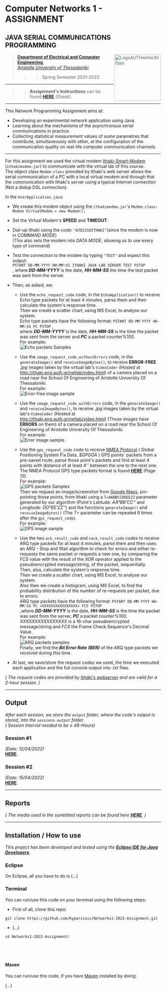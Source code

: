 # Computer Networks 1 - ASSIGNMENT

## JAVA SERIAL COMMUNICATIONS PROGRAMMING
   
> <img src="https://www.auth.gr/wp-content/uploads/LogoAUTHwhite300ppi.png" alt="LogoAUTHwhite300ppi" style="height:150px; width:150px;" align="right">  
> 
> [**Department of Electrical and Computer Engineering**](http://ee.auth.gr/),   
[*Aristotle University of Thessaloniki*](https://www.auth.gr/)   
>>>  Spring Semester 2021-2022  

---
>> **Assignment's Instructions** can be found [**HERE**](https://github.com/Kyparissis/Networks1-2022-Assignment/blob/main/Assignment-Instructions.pdf) *(Greek)*. 
---

This Network Programming Assignment aims at:
- Developing an experimental network application using Java.
- Learning about the mechanisms of the asynchronous serial communications in practice.
- Collecting statistical measurement values of some parametres that contribute, simultaneously with other, at the configuration of the communication quality on real-life computer communication channels.    

---

For this assignment we used the virtual modem [Ithaki-Smart-Modem](https://github.com/Kyparissis/Networks1-2022-Assignment/blob/main/lib/ithakimodem.jar)  (`ithakimodem.jar`) to communicate with the virtual lab of this course.    
The object class ```Modem.class```  provided by Ithaki's web server allows the serial communication of a PC with a local virtual modem and through that the communication with Ithaki's server using a typical Internet connection (Not a dialup DSL connection).   
      
       
In the `UserApplication.java`:
- We create this modem object using the `ithakimodem.jar`'s `Modem.class`:   
```Modem VirtualModem = new Modem();```     
- Set the Virtual Modem's **SPEED** and **TIMEOUT**.   
- Dial-up Ithaki using the code: `"ATD2310ITHAKI"`(since the modem is now in *COMMAND MODE*)   
(This also sets the modem into *DATA MODE*, allowing us to use every type of command)   
- Test the connection to the modem by typing `"TEST"` and expect this output:   
`PSTART DD-MM-YYYY HH:MM:SS ITHAKI JAVA LAB SERVER TEST PSTOP`   
, where ***DD-MM-YYYY*** is the date, ***HH-MM-SS*** the time the test packet was sent from the server.  

- Then, as asked, we:
   - Use the ```echo_request_code``` code, in the `EchoApplication()` to receive Echo type packets for at least 4 minutes, parse them and then calculate the system's response time.   
Then we create a scatter chart, using MS Excel, to analyse our system.   
Echo type packets have the following format: `PSTART DD-MM-YYYY HH-MM-SS PC PSTOP` ,   
where ***DD-MM-YYYY*** is the date, ***HH-MM-SS*** is the time the packet was sent from the server and ***PC*** a packet counter%100.   
For example:   
      <img src="https://github.com/Kyparissis/Networks1-2022-Assignment/blob/main/reports/media/other/echoExample2.jpg" alt="Echo packets Samples">

   - Use the ```image_request_code_withoutErrors``` code,  in the `generateImage()` and `receiveImageBytes()`, to receive **ERROR-FREE** *.jpg* images taken by the virtual lab's `VideoCoder` (Hosted at http://ithaki.eng.auth.gr/netlab/video.html) of a camera placed on a road near the School Of Engineering of Aristotle University Of Thessaloniki.  
For example:   
      <img src="https://github.com/Kyparissis/Networks1-2022-Assignment/blob/main/reports/media/other/errorFreeExample.jpg" alt="Error-free image sample">    
   - Use the ```image_request_code_withErrors``` code,  in the `generateImage()` and `receiveImageBytes()`, to receive *.jpg* images taken by the virtual lab's `VideoCoder` (Hosted at http://ithaki.eng.auth.gr/netlab/video.html) (Those images have **ERRORS** on them) of a camera placed on a road near the School Of Engineering of Aristotle University Of Thessaloniki.  
For example:   
      <img src="https://github.com/Kyparissis/Networks1-2022-Assignment/blob/main/reports/media/other/errorExample.jpg" alt="Error image sample"> 
   - Use the ```gps_request_code``` code to receive [NMEA Protocol](http://www.nmea.org/) ( Global Positioning System Fix Data, *$GPGGA* ) GPS points' packets from a pre-saved route, parse those point's packets and find at least 4 points with distance of at least 4'' between the one to the next one.
The NMEA Protocol GPS type packets format is found [**HERE**](http://ithaki.eng.auth.gr/netlab/sirf-nmea-reference-manual.pdf) *(Page 13)*.   
For example:   
      <img src="https://github.com/Kyparissis/Networks1-2022-Assignment/blob/main/reports/media/other/GPSExample.jpg" alt="GPS packets Samples">   
Then we request an image/screenshot from [Google Maps](https://www.google.com/maps), pin-pointing those points, from Ithaki using a `T=AABBCCDDEEZZ` parameter generated by our algorithm (Point's Latitude: *AA°BB'CC''* and Longitude: *DD°EE'ZZ''*) and the functions `generateImage()` and `receiveImageBytes()` (The *T=* parameter can be repeated 9 times after the ```gps_request_code```).  
For example:   
      <img src="https://github.com/Kyparissis/Networks1-2022-Assignment/blob/main/reports/media/other/GPSImageExample.jpg" alt="GPS image sample">   
   - Use the two ```ack_result_code``` and ```nack_result_code``` codes to receive ARQ type packets for at least 4 minutes, parse them and then uses an ARQ - Stop and Wait algorithm to check for errors and either re-requests the same packet or requests a new one, by comparing the *FCS* value with the result of the *XOR* operator applied to the pseudoencrypted message/string, of the packet, sequentially.   
Then, also, calculate the system's response time.   
Then we create a scatter chart, using MS Excel, to analyse our system.   
Also then we create a histogram, using MS Excel, to find the probability distribution of the number of re-requests per packet, due to errors.   
ARQ type packets have the following format: `PSTART DD-MM-YYYY HH-MM-SS PC <ΧΧΧΧΧΧΧΧΧΧΧΧΧΧΧΧ> FCS PSTOP`   
,where ***DD-MM-YYYY*** is the date, ***HH-MM-SS*** is the time the packet was sent from the server, ***PC*** a packet counter%100, *ΧΧΧΧΧΧΧΧΧΧΧΧΧΧΧΧ* is a 16-char pseudoencrypted message/string and *FCS* the Frame Check Sequence's Decimal Value.   
For example:   
      <img src="https://github.com/Kyparissis/Networks1-2022-Assignment/blob/main/reports/media/other/ARQExample.jpg" alt="ARQ packets samples">   
Finally, we find the ***Bit Error Rate (BER)*** of the ARQ type packets we received during this time.   
   
- At last, we save/store the request codes we used, the time we executed each application and the full console output into *.txt* files.   
    
*( The request codes are provided by [Ithaki's webserver](http://ithaki.eng.auth.gr/netlab/index.html) and are valid for a 2-hour session. )*     

---

## Output
*After each session, we store the `output` folder, where the code's output is stored, into the `sessions-output` folder.*   
*( Session interval needed to be <body>&#8805;</body> 48-Hours)*     
### Session #1
*(Date: 12/04/2022)*   
[**HERE**](https://github.com/Kyparissis/Networks1-2022-Assignment/tree/main/sessions-output/session-1%4012-04-2022).
### Session #2
*(Date: 15/04/2022)*   
[**HERE**](https://github.com/Kyparissis/Networks1-2022-Assignment/tree/main/sessions-output/session-2%4015-04-2022).    

---

## Reports
*( The media used in the sumbitted reports can be found here [**HERE**](https://github.com/Kyparissis/Networks1-2022-Assignment/tree/main/reports/media). )*

---

## Installation / How to use   
*This project has been developed and tested using the [**Eclipse IDE for Java Developers**](https://www.eclipse.org/downloads/packages/release/kepler/sr1/eclipse-ide-java-developers).*   

### Eclipse
On Eclipse, all you have to do is (...)
   
### Terminal
You can run/use this code on your terminal using the following steps:   
- First of all, clone this repo:
```shell
git clone https://github.com/Kyparissis/Networks1-2022-Assignment.git
```  
- (...)
```shell
cd Networks1-2022-Assignment/





``` 
#### Maven
You can run/use this code, if you have [Maven](https://maven.apache.org/install.html) installed by doing:

(...)
